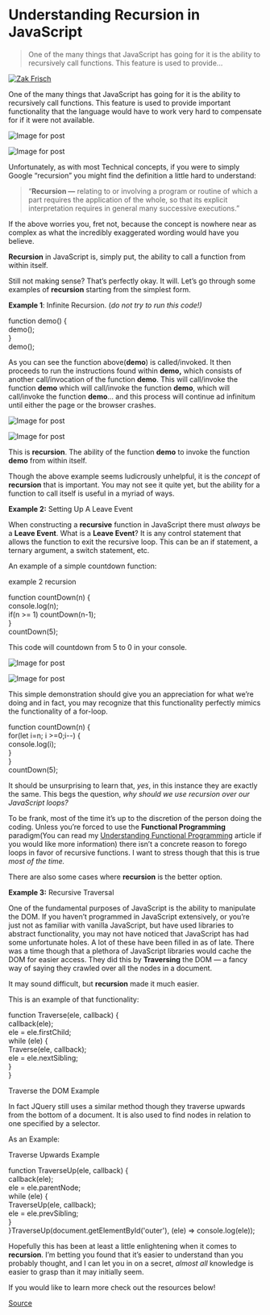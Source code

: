 # Understanding Recursion in JavaScript

> One of the many things that JavaScript has going for it is the ability to recursively call functions. This feature is used to provide…

[![Zak Frisch](https://miro.medium.com/fit/c/56/56/1*OarZNJw05u-czH7zH8aedQ.jpeg)](chrome-extension://cjedbglnccaioiolemnfhjncicchinao/@zfrisch?source=post_page-----992e96449e03--------------------------------)

One of the many things that JavaScript has going for it is the ability to recursively call functions. This feature is used to provide important functionality that the language would have to work very hard to compensate for if it were not available.

![Image for post](https://miro.medium.com/max/60/0*bvQZxV6MneLT_cI4.jpg?q=20)

![Image for post](https://miro.medium.com/max/3080/0*bvQZxV6MneLT_cI4.jpg)

Unfortunately, as with most Technical concepts, if you were to simply Google “recursion” you might find the definition a little hard to understand:

> “**Recursion —** relating to or involving a program or routine of which a part requires the application of the whole, so that its explicit interpretation requires in general many successive executions.”

If the above worries you, fret not, because the concept is nowhere near as complex as what the incredibly exaggerated wording would have you believe.

**Recursion** in JavaScript is, simply put, the ability to call a function from within itself.

Still not making sense? That’s perfectly okay. It will. Let’s go through some examples of **recursion** starting from the simplest form.

**Example 1**: Infinite Recursion. (_do not try to run this code!)_

function demo() {  
demo();  
}  
demo();

As you can see the function above(**demo**) is called/invoked. It then proceeds to run the instructions found within **demo,** which consists of another call/invocation of the function **demo**. This will call/invoke the function **demo** which will call/invoke the function **demo**, which will call/invoke the function **demo**… and this process will continue ad infinitum until either the page or the browser crashes.

![Image for post](https://miro.medium.com/max/60/0*SlZ9PhUHtnMt-VRX.png?q=20)

![Image for post](https://miro.medium.com/max/1002/0*SlZ9PhUHtnMt-VRX.png)

This is **recursion**. The ability of the function **demo** to invoke the function **demo** from within itself.

Though the above example seems ludicrously unhelpful, it is the _concept_ of **recursion** that is important. You may not see it quite yet, but the ability for a function to call itself is useful in a myriad of ways.

**Example 2:** Setting Up A Leave Event

When constructing a **recursive** function in JavaScript there must _always_ be a **Leave Event**. What is a **Leave Event**? It is any control statement that allows the function to exit the recursive loop. This can be an if statement, a ternary argument, a switch statement, etc.

An example of a simple countdown function:

example 2 recursion

function countDown(n) {  
  console.log(n);  
  if(n >= 1) countDown(n-1);  
}  
countDown(5);

This code will countdown from 5 to 0 in your console.

![Image for post](https://miro.medium.com/max/60/1*rYooIjptQIFErSavr-r-pw.png?q=20)

![Image for post](https://miro.medium.com/max/646/1*rYooIjptQIFErSavr-r-pw.png)

This simple demonstration should give you an appreciation for what we’re doing and in fact, you may recognize that this functionality perfectly mimics the functionality of a for-loop.

function countDown(n) {  
  for(let i=n; i >=0;i--) {  
   console.log(i);  
  }   
}  
countDown(5);

It should be unsurprising to learn that, _yes_, in this instance they are exactly the same. This begs the question, _why should we use recursion over our JavaScript loops?_

To be frank, most of the time it’s up to the discretion of the person doing the coding. Unless you’re forced to use the **Functional Programming** paradigm(You can read my [Understanding Functional Programming](chrome-extension://cjedbglnccaioiolemnfhjncicchinao/@zfrisch/understanding-functional-programming-in-javascript-f3477cde7432) article if you would like more information) there isn’t a concrete reason to forego loops in favor of recursive functions. I want to stress though that this is true _most of the time._

There are also some cases where **recursion** is the better option.

**Example 3:** Recursive Traversal

One of the fundamental purposes of JavaScript is the ability to manipulate the DOM. If you haven’t programmed in JavaScript extensively, or you’re just not as familiar with vanilla JavaScript, but have used libraries to abstract functionality, you may not have noticed that JavaScript has had some unfortunate holes. A lot of these have been filled in as of late. There was a time though that a plethora of JavaScript libraries would cache the DOM for easier access. They did this by **Traversing** the DOM — a fancy way of saying they crawled over all the nodes in a document.

It may sound difficult, but **recursion** made it much easier.

This is an example of that functionality:

function Traverse(ele, callback) {  
  callback(ele);  
  ele = ele.firstChild;  
  while (ele) {  
    Traverse(ele, callback);  
    ele = ele.nextSibling;  
  }  
}

Traverse the DOM Example

In fact JQuery still uses a similar method though they traverse upwards from the bottom of a document. It is also used to find nodes in relation to one specified by a selector.

As an Example:

Traverse Upwards Example

function TraverseUp(ele, callback) {  
  callback(ele);  
  ele = ele.parentNode;  
  while (ele) {  
    TraverseUp(ele, callback);  
    ele = ele.prevSibling;  
  }  
}TraverseUp(document.getElementById('outer'), (ele) => console.log(ele));

Hopefully this has been at least a little enlightening when it comes to **recursion**. I’m betting you found that it’s easier to understand than you probably thought, and I can let you in on a secret, _almost all_ knowledge is easier to grasp than it may initially seem.

If you would like to learn more check out the resources below!


[Source](https://medium.com/@zfrisch/understanding-recursion-in-javascript-992e96449e03)